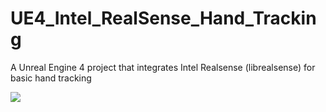 # UE4_Intel_RealSense_Hand_Tracking
A Unreal Engine 4 project that integrates Intel Realsense (librealsense) for basic hand tracking

![](http://i.imgur.com/56qf2y6.gifv)
